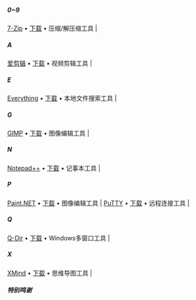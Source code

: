 ##### 0~9

[7-Zip](https://www.7-zip.org/) • [下载](https://www.7-zip.org/download.html) • 压缩/解压缩工具 | 

##### A

[爱剪辑](http://www.ijianji.com/) • [下载](http://www.ijianji.com/medownload.htm) • 视频剪辑工具 | 

##### E

[Everything](https://www.voidtools.com) • [下载](https://www.voidtools.com/downloads/) • 本地文件搜索工具 | 

##### G

[GIMP](https://www.gimp.org/) • [下载](https://www.gimp.org/downloads/) • 图像编辑工具 | 

##### N

[Notepad++](https://notepad-plus-plus.org/) • [下载](https://notepad-plus-plus.org/downloads/) • 记事本工具 | 

##### P

[Paint.NET](https://www.getpaint.net/index.html) • [下载](https://www.getpaint.net/download.html) • 图像编辑工具 | [PuTTY](https://putty.org) • [下载](https://www.chiark.greenend.org.uk/~sgtatham/putty/latest.html) • 远程连接工具 | 

##### Q

[Q-Dir](http://q-dir.com/) • [下载](http://www.softwareok.com/?Download=Q-Dir) • Windows多窗口工具 | 

##### X

[XMind](https://www.xmind.cn/) • [下载](https://www.xmind.cn/download/) • 思维导图工具 | 



##### 特别鸣谢
